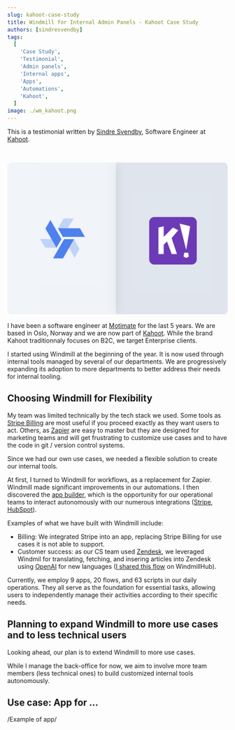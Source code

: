 ```yaml
---
slug: kahoot-case-study
title: Windmill for Internal Admin Panels - Kahoot Case Study
authors: [sindresvendby]
tags:
  [
    'Case Study',
    'Testimonial',
    'Admin panels',
    'Internal apps',
    'Apps',
    'Automations',
    'Kahoot',
  ]
image: ./wm_kahoot.png
---
```


This is a testimonial written by [Sindre Svendby](https://github.com/pka), Software Engineer at [Kahoot](https://kahoot.com/).

<!--truncate-->

<br/>

![Windmill Kahoot](./wm_kahoot.png)

I have been a software engineer at [Motimate](https://www.motimateapp.com/) for the last 5 years. We are based in Oslo, Norway and we are now part of [Kahoot](https://kahoot.com/). While the brand Kahoot traditionnaly focuses on B2C, we target Enterprise clients.

I started using Windmill at the beginning of the year. It is now used through internal tools managed by several of our departments. We are progressively expanding its adoption to more departments to better address their needs for internal tooling.

## Choosing Windmill for Flexibility

My team was limited technically by the tech stack we used. Some tools as [Stripe Billing](https://stripe.com/en-fr/billing) are most useful if you proceed exactly as they want users to act. Others, as <a href="https://zapier.com/" rel="nofollow">Zapier</a> are easy to master but they are designed for marketing teams and will get frustrating to customize use cases and to have the code in git / version control systems.

Since we had our own use cases, we needed a flexible solution to create our internal tools.

At first, I turned to Windmill for workflows, as a replacement for Zapier. Windmill made significant improvements in our automations. I then discovered the [app builder](/docs/apps/app_editor), which is the opportunity for our operational teams to interact autonomously with our numerous integrations ([Stripe](https://hub.windmill.dev/integrations/stripe), [HubSpot](https://hub.windmill.dev/integrations/hubspot)).

Examples of what we have built with Windmill include:
- Billing: We integrated Stripe into an app, replacing Stripe Billing for use cases it is not able to support.
- Customer success: as our CS team used [Zendesk](https://www.zendesk.com/), we leveraged Windmil for translating, fetching, and insering articles into Zendesk using [OpenAI](https://hub.windmill.dev/integrations/openai) for new languages ([I shared this flow](https://hub.windmill.dev/flows/47/insert-zendesk-articles-into-supabase-with-openaiembedings) on WindmillHub).
  
Currently, we employ 9 apps, 20 flows, and 63 scripts in our daily operations. They all serve as the foundation for essential tasks, allowing users to independently manage their activities according to their specific needs.

## Planning to expand Windmill to more use cases and to less technical users

Looking ahead, our plan is to extend Windmill to more use cases.

While I manage the back-office for now, we aim to involve more team members (less technical ones) to build customized internal tools autonomously.

## Use case: App for ...

/Example of app/
